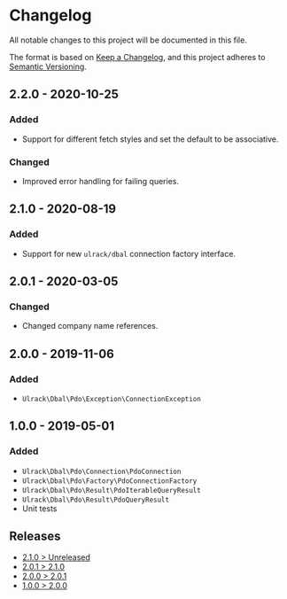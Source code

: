 # Changelog
All notable changes to this project will be documented in this file.

The format is based on [Keep a Changelog](https://keepachangelog.com/en/1.0.0/),
and this project adheres to [Semantic Versioning](https://semver.org/spec/v2.0.0.html).

## 2.2.0 - 2020-10-25
### Added
- Support for different fetch styles and set the default to be associative.

### Changed
- Improved error handling for failing queries.

## 2.1.0 - 2020-08-19
### Added
- Support for new `ulrack/dbal` connection factory interface.

## 2.0.1 - 2020-03-05
### Changed
- Changed company name references.

## 2.0.0 - 2019-11-06
### Added
- `Ulrack\Dbal\Pdo\Exception\ConnectionException`

## 1.0.0 - 2019-05-01
### Added
- `Ulrack\Dbal\Pdo\Connection\PdoConnection`
- `Ulrack\Dbal\Pdo\Factory\PdoConnectionFactory`
- `Ulrack\Dbal\Pdo\Result\PdoIterableQueryResult`
- `Ulrack\Dbal\Pdo\Result\PdoQueryResult`
- Unit tests

## Releases
- [2.1.0 > Unreleased](https://github.com/ulrack/dbal-pdo/compare/2.1.0...HEAD)
- [2.0.1 > 2.1.0](https://github.com/ulrack/dbal-pdo/compare/2.0.1...2.1.0)
- [2.0.0 > 2.0.1](https://github.com/ulrack/dbal-pdo/compare/2.0.0...2.0.1)
- [1.0.0 > 2.0.0](https://github.com/ulrack/dbal-pdo/compare/1.0.0...2.0.0)

